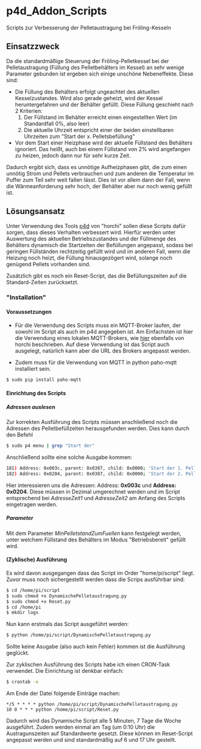 # p4d_Addon_Scripts
Scripts zur Verbesserung der Pelletaustragung bei Fröling-Kesseln

## Einsatzzweck
Da die standardmäßige Steuerung der Fröling-Pelletkessel bei der Pelletaustragung (Füllung des Pelletbehälters im Kessel) an sehr wenige Parameter gebunden ist ergeben sich einige unschöne Nebeneffekte.
Diese sind:
  * Die Füllung des Behälters erfolgt ungeachtet des aktuellen Kesselzustandes. Wird also gerade geheizt, wird der Kessel heruntergefahren und der Behälter gefüllt. Diese Füllung geschieht nach 2 Kriterien:
    1. Der Füllstand im Behälter erreicht einen eingestellten Wert (im Standardfall 0%, also leer)
    2. Die aktuelle Uhrzeit entspricht einer der beiden einstellbaren Uhrzeiten zum "Start der x. Pelletsbefüllung"
  * Vor dem Start einer Heizphase wird der aktuelle Füllstand des Behälters ignoriert. Das heißt, auch bei einem Füllstand von 2% wird angefangen zu heizen, jedoch dann nur für sehr kurze Zeit.

Dadurch ergibt sich, dass es unnötige Aufheizphasen gibt, die zum einen unnötig Strom und Pellets verbrauchen und zum anderen die Temperatur im Puffer zum Teil sehr weit fallen lässt.
Dies ist vor allem dann der Fall, wenn die Wärmeanforderung sehr hoch, der Behälter aber nur noch wenig gefüllt ist.

## Lösungsansatz

Unter Verwendung des Tools [p4d](https://github.com/horchi/linux-p4d#linux---p4-daemon-p4d) von "horchi" sollen diese Scripts dafür sorgen, dass dieses Verhalten verbessert wird.
Hierfür werden unter Auswertung des aktuellen Betriebszustandes und der Füllmenge des Behälters dynamisch die Startzeiten der Befüllungen angepasst, sodass bei geringen Füllständen rechtzeitig gefüllt wird
und im anderen Fall, wenn die Heizung noch heizt, die Füllung hinausgezögert wird, solange noch genügend Pellets vorhanden sind.

Zusätzlich gibt es noch ein Reset-Script, das die Befüllungszeiten auf die Standard-Zeiten zurücksetzt.

### "Installation"
#### Voraussetzungen
* Für die Verwendung des Scripts muss ein MQTT-Broker laufen, der sowohl im Script als auch im p4d angegeben ist. Am Einfachsten ist hier die Verwendung eines lokalen MQTT-Brokers, wie 
[hier](https://www.holzheizer-forum.de/index.php?thread/50090-fr%C3%B6ling-announce-p4d-visualisierung-und-einstellung-der-s-3200-via-com1/&postID=182495#post182495)
ebenfalls von horchi beschrieben. Auf diese Verwendung ist das Script auch ausgelegt, natürlich kann aber die URL des Brokers angepasst werden.

* Zudem muss für die Verwendung von MQTT in python paho-mqtt installiert sein.
```sh
$ sudo pip install paho-mqtt
```

#### Einrichtung des Scripts
##### Adressen auslesen
Zur korrekten Ausführung des Scripts müssen anschließend noch die Adressen des Pelletbefüllzeiten herausgefunden werden.
Dies kann durch den Befehl
```sh
$ sudo p4 menu | grep "Start der"
```
Anschließend sollte eine solche Ausgabe kommen:
```sh
181) Address: 0x003c, parent: 0x0387, child: 0x0000; 'Start der 1. Pelletsbefüllung'
182) Address: 0x0204, parent: 0x0387, child: 0x0000; 'Start der 2. Pelletsbefüllung'
```
Hier interessieren uns die Adressen: Address: **0x003c** und **Address: 0x0204**. Diese müssen in Dezimal umgerechnet werden und im Script entsprechend bei *AdresseZeit1* und *AdresseZeit2* am Anfang des Scripts eingetragen werden.

##### Parameter
Mit dem Parameter *MinPelletstandZumFuellen* kann festgelegt werden, unter welchem Füllstand des Behälters im Modus "Betriebsbereit" gefüllt wird.

#### (Zyklische) Ausführung

Es wird davon ausgegangen dass das Script im Order "home/pi/script" liegt.
Zuvor muss noch sichergestellt werden dass die Scrips ausführbar sind:
```sh
$ cd /home/pi/script
$ sudo chmod +x DynamischePelletaustragung.py
$ sudo chmod +x Reset.py
$ cd /home/pi
$ mkdir logs
```
Nun kann erstmals das Script ausgeführt werden:
```sh
$ python /home/pi/script/DynamischePelletaustragung.py
```
Sollte keine Asugabe (also auch kein Fehler) kommen ist die Ausführung geglückt.

Zur zyklischen Ausführung des Scripts habe ich einen CRON-Task verwendet. Die Einrichtung ist denkbar einfach:
```sh
$ crontab -e
```
Am Ende der Datei folgende Einträge machen:
```
*/5 * * * * python /home/pi/script/DynamischePelletaustragung.py
10 0 * * * python /home/pi/script/Reset.py
```
Dadurch wird das Dynamische Script alle 5 Minuten, 7 Tage die Woche ausgeführt. Zudem werden einmal am Tag (um 0:10 Uhr) die Austragunszeiten auf Standardwerte gesetzt.
Diese können im Reset-Script angepasst werden und sind standardmäßig auf 6 und 17 Uhr gestellt.
